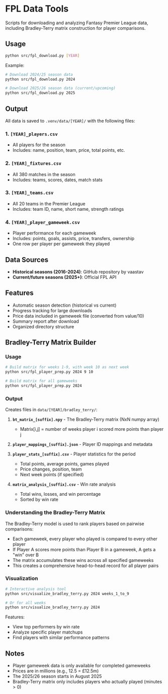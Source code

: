 # FPL Data Tools

Scripts for downloading and analyzing Fantasy Premier League data, including Bradley-Terry matrix construction for player comparisons.

## Usage

```bash
python src/fpl_download.py [YEAR]
```

Example:
```bash
# Download 2024/25 season data
python src/fpl_download.py 2024

# Download 2025/26 season data (current/upcoming)
python src/fpl_download.py 2025
```

## Output

All data is saved to `.venv/data/[YEAR]/` with the following files:

### 1. `[YEAR]_players.csv`
- All players for the season
- Includes: name, position, team, price, total points, etc.

### 2. `[YEAR]_fixtures.csv`
- All 380 matches in the season
- Includes: teams, scores, dates, match stats

### 3. `[YEAR]_teams.csv`
- All 20 teams in the Premier League
- Includes: team ID, name, short name, strength ratings

### 4. `[YEAR]_player_gameweek.csv`
- Player performance for each gameweek
- Includes: points, goals, assists, price, transfers, ownership
- One row per player per gameweek they played

## Data Sources

- **Historical seasons (2016-2024)**: GitHub repository by vaastav
- **Current/future seasons (2025+)**: Official FPL API

## Features

- Automatic season detection (historical vs current)
- Progress tracking for large downloads
- Price data included in gameweek file (converted from value/10)
- Summary report after download
- Organized directory structure

## Bradley-Terry Matrix Builder

### Usage

```bash
# Build matrix for weeks 1-9, with week 10 as next week
python src/fpl_player_prep.py 2024 9 10

# Build matrix for all gameweeks
python src/fpl_player_prep.py 2024
```

### Output

Creates files in `data/[YEAR]/bradley_terry/`:

1. **`bt_matrix_[suffix].npy`** - The Bradley-Terry matrix (NxN numpy array)
   - Matrix[i,j] = number of weeks player i scored more points than player j

2. **`player_mappings_[suffix].json`** - Player ID mappings and metadata

3. **`player_stats_[suffix].csv`** - Player statistics for the period
   - Total points, average points, games played
   - Price changes, position, team
   - Next week points (if specified)

4. **`matrix_analysis_[suffix].csv`** - Win rate analysis
   - Total wins, losses, and win percentage
   - Sorted by win rate

### Understanding the Bradley-Terry Matrix

The Bradley-Terry model is used to rank players based on pairwise comparisons:
- Each gameweek, every player who played is compared to every other player
- If Player A scores more points than Player B in a gameweek, A gets a "win" over B
- The matrix accumulates these wins across all specified gameweeks
- This creates a comprehensive head-to-head record for all player pairs

### Visualization

```bash
# Interactive analysis tool
python src/visualize_bradley_terry.py 2024 weeks_1_to_9

# Or for all weeks
python src/visualize_bradley_terry.py 2024
```

Features:
- View top performers by win rate
- Analyze specific player matchups
- Find players with similar performance patterns

## Notes

- Player gameweek data is only available for completed gameweeks
- Prices are in millions (e.g., 12.5 = £12.5m)
- The 2025/26 season starts in August 2025
- Bradley-Terry matrix only includes players who actually played (minutes > 0)